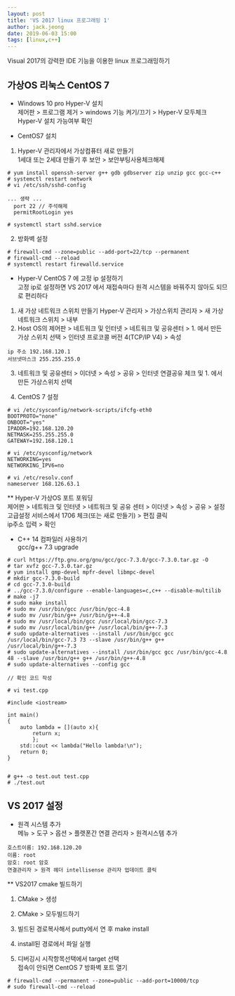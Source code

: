 ```yaml
---
layout: post
title: 'VS 2017 linux 프로그래밍 1'
author: jack.jeong
date: 2019-06-03 15:00
tags: [linux,c++]
---
```


Visual 2017의 강력한 IDE 기능을 이용한 linux 프로그래밍하기

가상OS 리눅스 CentOS 7
-----------

- Windows 10 pro Hyper-V 설치<br>
제어판 > 프로그램 제거 > windows 기능 켜기/끄기 > Hyper-V 모두체크<br>
Hyper-V 설치 가능여부 확인

- CentOS7 설치<br>
1. Hyper-V 관리자에서 가상컴퓨터 새로 만들기<br>
1세대 또는 2세대 만들기 후 보안 > 보안부팅사용체크해제

```
# yum install openssh-server g++ gdb gdbserver zip unzip gcc gcc-c++
# systemctl restart network
# vi /etc/ssh/sshd-config

... 생략 ...
  port 22 // 주석해제
  permitRootLogin yes

# systemctl start sshd.service
``` 

2. 방화벽 설정

```
# firewall-cmd --zone=public --add-port=22/tcp --permanent
# firewall-cmd --reload
# systemctl restart firewalld.service
``` 

- Hyper-V CentOS 7 에 고정 ip 설정하기<br>
고정 ip로 설정하면 VS 2017 에서 재접속마다 원격 시스템을 바꿔주지 않아도 되므로 편리하다
1. 새 가상 네트워크 스위치 만들기
Hyper-V 관리자 > 가상스위치 관리자 > 새 가상 네트워크 스위치 > 내부
2. Host OS의 제어판 > 네트워크 및 인터넷 > 네트워크 및 공유센터 > 1. 에서 만든 가상 스위치 선택 >
인터넷 프로코콜 버전 4(TCP/IP V4) > 속성

```
ip 주소 192.168.120.1
서브넷마스크 255.255.255.0
```

3. 네트워크 및 공유센터 > 이더넷 > 속성 > 공유 > 인터넷 연결공유 체크 및 1. 에서 만든 가상스위치 선택

4. CentOS 7 설정

``` 
# vi /etc/sysconfig/network-scripts/ifcfg-eth0
BOOTPROTO="none"
ONBOOT="yes"
IPADDR=192.168.120.20
NETMASK=255.255.255.0
GATEWAY=192.168.120.1

# vi /etc/sysconfig/network
NETWORKING=yes
NETWORKING_IPV6=no

# vi /etc/resolv.conf
nameserver 168.126.63.1
``` 

** Hyper-V 가상OS 포트 포워딩<br>
제어판 > 네트워크 및 인터넷 > 네트워크 및 공유 센터 > 이더넷 > 속성 > 공유 > 설정<br>
고급설정 서비스에서 1706 체크(또는 새로 만들기) >  편집 클릭 <br>
ip주소 입력 > 확인

- C++ 14 컴파일러 사용하기<br>
gcc/g++ 7.3 upgrade

```
# curl https://ftp.gnu.org/gnu/gcc/gcc-7.3.0/gcc-7.3.0.tar.gz -O
# tar xvfz gcc-7.3.0.tar.gz
# yum install gmp-devel mpfr-devel libmpc-devel
# mkdir gcc-7.3.0-build
# cd gcc-7.3.0-build
# ../gcc-7.3.0/configure --enable-languages=c,c++ --disable-multilib
# make -j7
# sudo make install
# sudo mv /usr/bin/gcc /usr/bin/gcc-4.8
# sudo mv /usr/bin/g++ /usr/bin/g++-4.8
# sudo mv /usr/local/bin/gcc /usr/local/bin/gcc-7.3 
# sudo mv /usr/local/bin/g++ /usr/local/bin/g++-7.3 
# sudo update-alternatives --install /usr/bin/gcc gcc /usr/local/bin/gcc-7.3 73 --slave /usr/bin/g++ g++ /usr/local/bin/g++-7.3 
# sudo update-alternatives --install /usr/bin/gcc gcc /usr/bin/gcc-4.8 48 --slave /usr/bin/g++ g++ /usr/bin/g++-4.8
# sudo update-alternatives --config gcc

// 확인 코드 작성

# vi test.cpp

#include <iostream>

int main()
{
    auto lambda = [](auto x){
        return x;
        };
    std::cout << lambda("Hello lambda!\n");
    return 0;
}


# g++ -o test.out test.cpp
# ./test.out
```

VS 2017 설정
-----------

- 원격 시스템 추가<br>
메뉴 > 도구 > 옵션 > 플랫폰간 연결 관리자 > 원격시스템 추가
```
호스트이름: 192.168.120.20
이름: root
암호: root 암호
연결관리자 > 원격 헤더 intellisense 관리자 업데이트 클릭
```

** VS2017 cmake 빌드하기
1. CMake > 생성
2. CMake > 모두빌드하기
3. 빌드된 경로복사해서 putty에서 연 후 make install
4. install된 경로에서 파일 실행

5. 디버깅시 시작항목선택에서 target 선택<br>
   접속이 안되면 CentOS 7 방화벽 포트 열기
```  
# firewall-cmd --permanent --zone=public --add-port=10000/tcp
# sudo firewall-cmd --reload
```
